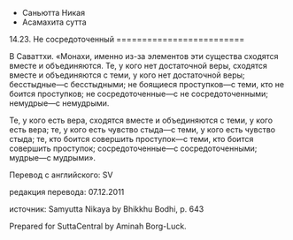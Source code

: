 









* Саньютта Никая
* Асамахита сутта


14\.23\. Не сосредоточенный
\=\=\=\=\=\=\=\=\=\=\=\=\=\=\=\=\=\=\=\=\=\=\=\=\=



В Саваттхи\. «Монахи, именно из\-за элементов эти существа сходятся вместе и объединяются\. Те, у кого нет достаточной веры, сходятся вместе и объединяются с теми, у кого нет достаточной веры; бесстыдные—с бесстыдными; не боящиеся проступков—с теми, кто не боится проступков; не сосредоточенные—с не сосредоточенными; немудрые—с немудрыми\.


Те, у кого есть вера, сходятся вместе и объединяются с теми, у кого есть вера; те, у кого есть чувство стыда—с теми, у кого есть чувство стыда; те, кто боится совершить проступок—с теми, кто боится совершить проступок; сосредоточенные—с сосредоточенными; мудрые—с мудрыми»\.



Перевод с английского: SV


редакция перевода: 07\.12\.2011


источник: Samyutta Nikaya by Bhikkhu Bodhi, p\. 643


Prepared for SuttaCentral by Aminah Borg\-Luck\.






